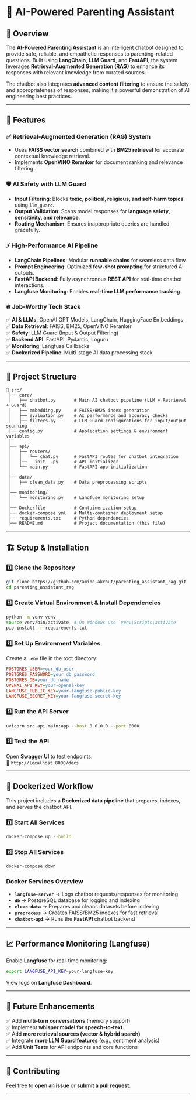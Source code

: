 # 🤖 AI-Powered Parenting Assistant

## 📌 Overview
The **AI-Powered Parenting Assistant** is an intelligent chatbot designed to provide safe, reliable, and empathetic responses to parenting-related questions. Built using **LangChain**, **LLM Guard**, and **FastAPI**, the system leverages **Retrieval-Augmented Generation (RAG)** to enhance its responses with relevant knowledge from curated sources.

The chatbot also integrates **advanced content filtering** to ensure the safety and appropriateness of responses, making it a powerful demonstration of AI engineering best practices.

---

## 🚀 Features
### ✅ **Retrieval-Augmented Generation (RAG) System**
- Uses **FAISS vector search** combined with **BM25 retrieval** for accurate contextual knowledge retrieval.
- Implements **OpenVINO Reranker** for document ranking and relevance filtering.

### 🛡 **AI Safety with LLM Guard**
- **Input Filtering**: Blocks **toxic, political, religious, and self-harm topics** using `llm_guard`.
- **Output Validation**: Scans model responses for **language safety, sensitivity, and relevance**.
- **Routing Mechanism**: Ensures inappropriate queries are handled gracefully.

### ⚡ **High-Performance AI Pipeline**
- **LangChain Pipelines**: Modular **runnable chains** for seamless data flow.
- **Prompt Engineering**: Optimized **few-shot prompting** for structured AI outputs.
- **FastAPI Backend**: Fully asynchronous **REST API** for real-time chatbot interactions.
- **Langfuse Monitoring**: Enables **real-time LLM performance tracking**.

### 🔥 **Job-Worthy Tech Stack**
✅ **AI & LLMs**: OpenAI GPT Models, LangChain, HuggingFace Embeddings  
✅ **Data Retrieval**: FAISS, BM25, OpenVINO Reranker  
✅ **Safety**: LLM Guard (Input & Output Filtering)  
✅ **Backend API**: FastAPI, Pydantic, Loguru  
✅ **Monitoring**: Langfuse Callbacks  
✅ **Dockerized Pipeline**: Multi-stage AI data processing stack  

---

## 📁 Project Structure
```
📂 src/
 ├── core/
 │   ├── chatbot.py       # Main AI chatbot pipeline (LLM + Retrieval + Guard)
 │   ├── embedding.py     # FAISS/BM25 index generation
 │   ├── evaluation.py    # AI performance and accuracy checks
 │   ├── filters.py       # LLM Guard configurations for input/output scanning
 │── config.py            # Application settings & environment variables
 │
 ├── api/
 │   ├── routers/
 │   │   └── chat.py      # FastAPI routes for chatbot integration
 │   │── __init__.py      # API initializer
 │   └── main.py          # FastAPI app initialization
 │
 ├── data/
 │   ├── clean_data.py    # Data preprocessing scripts
 │
 ├── monitoring/
 │   └── monitoring.py    # Langfuse monitoring setup
 │
 ├── Dockerfile           # Containerization setup
 ├── docker-compose.yml   # Multi-container deployment setup
 ├── requirements.txt     # Python dependencies
 ├── README.md            # Project documentation (this file)
```

---

## 🏗 Setup & Installation
### 1️⃣ **Clone the Repository**
```bash
git clone https://github.com/amine-akrout/parenting_assistant_rag.git
cd parenting_assistant_rag
```

### 2️⃣ **Create Virtual Environment & Install Dependencies**
```bash
python -m venv venv
source venv/bin/activate  # On Windows use `venv\Scripts\activate`
pip install -r requirements.txt
```

### 3️⃣ **Set Up Environment Variables**
Create a `.env` file in the root directory:
```ini
POSTGRES_USER=your_db_user
POSTGRES_PASSWORD=your_db_password
POSTGRES_DB=your_db_name
OPENAI_API_KEY=your-openai-key
LANGFUSE_PUBLIC_KEY=your-langfuse-public-key
LANGFUSE_SECRET_KEY=your-langfuse-secret-key
```

### 4️⃣ **Run the API Server**
```bash
uvicorn src.api.main:app --host 0.0.0.0 --port 8000
```

### 5️⃣ **Test the API**
Open **Swagger UI** to test endpoints:  
📌 `http://localhost:8000/docs`

---

## 🐳 Dockerized Workflow
This project includes a **Dockerized data pipeline** that prepares, indexes, and serves the chatbot API.  

### 1️⃣ **Start All Services**
```bash
docker-compose up --build
```
### 2️⃣ **Stop All Services**
```bash
docker-compose down
```

### **Docker Services Overview**
- **`langfuse-server`** → Logs chatbot requests/responses for monitoring
- **`db`** → PostgreSQL database for logging and indexing
- **`clean-data`** → Prepares and cleans datasets before indexing
- **`preprocess`** → Creates FAISS/BM25 indexes for fast retrieval
- **`chatbot-api`** → Runs the **FastAPI** chatbot backend


---

## 📈 Performance Monitoring (Langfuse)
Enable **Langfuse** for real-time monitoring:
```bash
export LANGFUSE_API_KEY=your-langfuse-key
```
View logs on **Langfuse Dashboard**.

---

## 🎯 Future Enhancements
✅ Add **multi-turn conversations** (memory support)  
✅ Implement **whisper model for speech-to-text**  
✅ Add **more retrieval sources (vector & hybrid search)**  
✅ Integrate **more LLM Guard features** (e.g., sentiment analysis)  
✅ Add **Unit Tests** for API endpoints and core functions


---

## 🤝 Contributing
Feel free to **open an issue** or **submit a pull request**.

---


